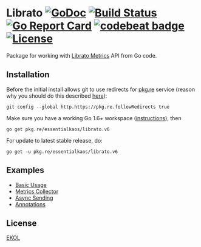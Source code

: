 # Librato [![GoDoc](https://godoc.org/pkg.re/essentialkaos/librato.v6?status.svg)](https://godoc.org/pkg.re/essentialkaos/librato.v6) [![Build Status](https://travis-ci.org/essentialkaos/librato.svg?branch=master)](https://travis-ci.org/essentialkaos/librato) [![Go Report Card](https://goreportcard.com/badge/github.com/essentialkaos/librato)](https://goreportcard.com/report/github.com/essentialkaos/librato) [![codebeat badge](https://codebeat.co/badges/f82e704d-67a7-4c6f-9e5d-1acf058c937b)](https://codebeat.co/projects/github-com-essentialkaos-librato) [![License](https://gh.kaos.io/ekol.svg)](https://essentialkaos.com/ekol)

Package for working with [Librato Metrics](https://www.librato.com) API from Go code.

## Installation

Before the initial install allows git to use redirects for [pkg.re](https://github.com/essentialkaos/pkgre) service (reason why you should do this described [here](https://github.com/essentialkaos/pkgre#git-support)):

```
git config --global http.https://pkg.re.followRedirects true
```

Make sure you have a working Go 1.6+ workspace ([instructions](https://golang.org/doc/install)), then

```
go get pkg.re/essentialkaos/librato.v6
```

For update to latest stable release, do:

```
go get -u pkg.re/essentialkaos/librato.v6
```

## Examples

* [Basic Usage](examples/basic_example.go)
* [Metrics Collector](examples/collector_example.go)
* [Async Sending](examples/async_example.go)
* [Annotations](examples/annotations_example.go)

## License

[EKOL](https://essentialkaos.com/ekol)
